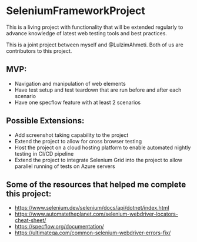 # SeleniumFrameworkProject
This is a living project with functionality that will be extended regularly to advance knowledge of latest web testing tools and best practices. 

This is a joint project between myself and @LulzimAhmeti. Both of us are contributors to this project. 

## MVP:
- Navigation and manipulation of web elements
- Have test setup and test teardown that are run before and after each scenario
- Have one specflow feature with at least 2 scenarios

## Possible Extensions:
- Add screenshot taking capability to the project
- Extend the project to allow for cross browser testing
- Host the project on a cloud hosting platform to enable automated nightly testing in CI/CD pipeline
- Extend the project to integrate Selenium Grid into the project to allow parallel running of tests on Azure servers

## Some of the resources that helped me complete this project:
- https://www.selenium.dev/selenium/docs/api/dotnet/index.html
- https://www.automatetheplanet.com/selenium-webdriver-locators-cheat-sheet/
- https://specflow.org/documentation/
- https://ultimateqa.com/common-selenium-webdriver-errors-fix/



